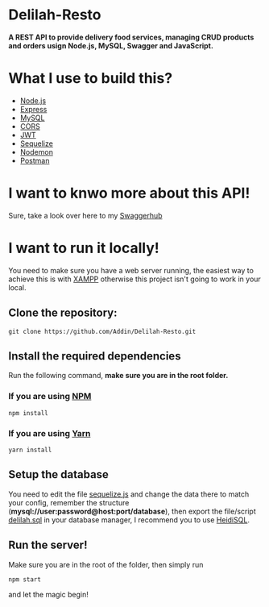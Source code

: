 # Delilah-Resto

**A REST API to provide delivery food services, managing CRUD products and orders usign Node.js, MySQL, Swagger and JavaScript.**

# What I use to build this?

* [Node.js](https://nodejs.org/en/)
* [Express](https://expressjs.com/)
* [MySQL](https://www.mysql.com/)
* [CORS](https://developer.mozilla.org/en-US/docs/Web/HTTP/CORS)
* [JWT](https://jwt.io/)
* [Sequelize](https://sequelize.org/)
* [Nodemon](https://nodemon.io/)
* [Postman](https://www.postman.com/)

# I want to knwo more about this API!

Sure, take a look over here to my [Swaggerhub](https://app.swaggerhub.com/apis/Addin/Delilah-resto/1.0.0)

# I want to run it locally!

You need to make sure you have a web server running, the easiest way to achieve this is with [XAMPP](https://www.apachefriends.org/index.html) otherwise this project isn't going to work in your local.

## Clone the repository:

```git clone https://github.com/Addin/Delilah-Resto.git ```

## Install the required dependencies

Run the following command, **make sure you are in the root folder.**

### If you are using [NPM](https://www.npmjs.com/)
``` npm install ```

### If you are using [Yarn](https://yarnpkg.com/)

``` yarn install ```

## Setup the database

You need to edit the file [sequelize.js](https://github.com/Addin/Delilah-Resto/blob/master/routes/sequelize.js) and change the data there to match your config, remember the structure (**mysql://user:password@host:port/database**), then export the file/script [delilah.sql](https://github.com/Addin/Delilah-Resto/blob/master/delilah.sql) in your database manager, I recommend you to use [HeidiSQL](https://www.heidisql.com/).


## Run the server!

Make sure you are in the root of the folder, then simply run 

``` npm start ``` 

and let the magic begin!
